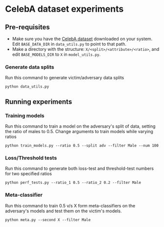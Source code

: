# CelebA dataset experiments

## Pre-requisites

- Make sure you have the [CelebA dataset](https://mmlab.ie.cuhk.edu.hk/projects/CelebA.html) downloaded on your system. Edit `BASE_DATA_DIR` in `data_utils.py` to point to that path.
- Make a directory with the structure: `X/<split>/<attribute>/<ratio>`, and edit `BASE_MODELS_DIR` to `X` in `model_utils.py`.

### Generate data splits

Run this command to generate victim/adversary data splits

`python data_utils.py`

## Running experiments

### Training models

Run this command to train a model on the adversary's split of data, setting the ratio of males to 0.5. Change arguments to train models while varying ratios

`python train_models.py --ratio 0.5 --split adv --filter Male --num 100`


### Loss/Threshold tests

Run this command to generate both loss-test and threshold-test numbers for two specified ratios

`python perf_tests.py --ratio_1 0.5 --ratio_2 0.2 --filter Male`


### Meta-classifier

Run this command to train 0.5 v/s X form meta-classifiers on the adversary's models and test them on the victim's models.

`python meta.py --second X --filter Male`
